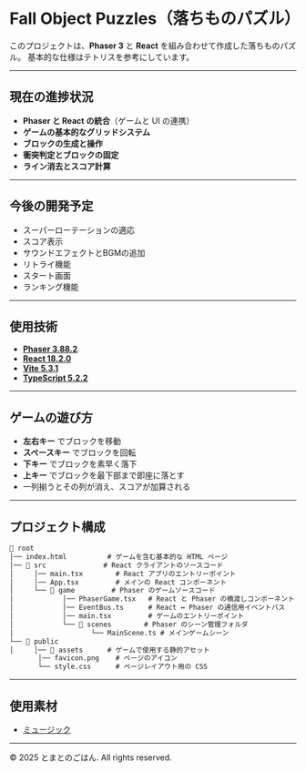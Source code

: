 # **Fall Object Puzzles（落ちものパズル）**

このプロジェクトは、**Phaser 3** と **React** を組み合わせて作成した落ちものパズル。
基本的な仕様はテトリスを参考にしています。

---

## **現在の進捗状況**

- **Phaser と React の統合**（ゲームと UI の連携）
- **ゲームの基本的なグリッドシステム**
- **ブロックの生成と操作**
- **衝突判定とブロックの固定**
- **ライン消去とスコア計算**

---

## **今後の開発予定**

- スーパーローテーションの適応
- スコア表示
- サウンドエフェクトとBGMの追加
- リトライ機能
- スタート画面
- ランキング機能

---

## **使用技術**

- **[Phaser 3.88.2](https://github.com/phaserjs/phaser)**
- **[React 18.2.0](https://github.com/facebook/react)**
- **[Vite 5.3.1](https://github.com/vitejs/vite)**
- **[TypeScript 5.2.2](https://github.com/microsoft/TypeScript)**

---

## **ゲームの遊び方**

- **左右キー** でブロックを移動
- **スペースキー** でブロックを回転
- **下キー** でブロックを素早く落下
- **上キー** でブロックを最下部まで即座に落とす
- 一列揃うとその列が消え、スコアが加算される

---

## **プロジェクト構成**

```txt
📁 root
│── index.html          # ゲームを含む基本的な HTML ページ
│── 📁 src              # React クライアントのソースコード
│     │── main.tsx        # React アプリのエントリーポイント
│     │── App.tsx         # メインの React コンポーネント
│     └── 📁 game         # Phaser のゲームソースコード
│            │── PhaserGame.tsx   # React と Phaser の橋渡しコンポーネント
│            │── EventBus.ts      # React ↔ Phaser の通信用イベントバス
│            │── main.tsx         # ゲームのエントリーポイント
│            └── 📁 scenes        # Phaser のシーン管理フォルダ
│                   └── MainScene.ts # メインゲームシーン
└── 📁 public
│     │── 📁 assets      # ゲームで使用する静的アセット
       │── favicon.png    # ページのアイコン
       └── style.css      # ページレイアウト用の CSS
```

---

## **使用素材**

- [ミュージック](https://archive.org/details/TetrisThemeMusic)

---

&copy; 2025 とまとのごはん. All rights reserved.
